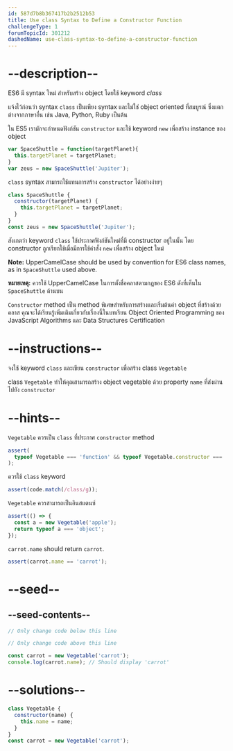 ```yaml
---
id: 587d7b8b367417b2b2512b53
title: Use class Syntax to Define a Constructor Function
challengeType: 1
forumTopicId: 301212
dashedName: use-class-syntax-to-define-a-constructor-function
---
```


# --description--

ES6 มี syntax ใหม่ สำหรับสร้าง object โดยใช้ keyword <dfn>class</dfn>

แจ้งไว้ก่อนว่า syntax `class` เป็นเพียง syntax และไม่ใช่ object oriented ที่สมบูรณ์ ซึ่งแตกต่างจากภาษาอื่น เช่น Java, Python, Ruby เป็นต้น

ใน ES5 เรามักจะกำหนดฟังก์ชัน `constructor` และใช้ keyword `new` เพื่อสร้าง instance ของ object


```js
var SpaceShuttle = function(targetPlanet){
  this.targetPlanet = targetPlanet;
}
var zeus = new SpaceShuttle('Jupiter');
```

`class` syntax สามารถใช้แทนการสร้าง `constructor` ได้อย่างง่ายๆ


```js
class SpaceShuttle {
  constructor(targetPlanet) {
    this.targetPlanet = targetPlanet;
  }
}
const zeus = new SpaceShuttle('Jupiter');
```

สังเกตว่า keyword `class` ใช้ประกาศฟังก์ชันใหม่ที่มี constructor อยู่ในนั้น โดย constructor ถูกเรียกใช้เมื่อมีการใช้คำสั่ง `new` เพื่อสร้าง object ใหม่


**Note:** UpperCamelCase should be used by convention for ES6 class names, as in `SpaceShuttle` used above.

 **หมายเหตุ:** ควรใช้ UpperCamelCase ในการตั้งชื่อคลาสตามกฎของ ES6 ดังที่เห็นใน `SpaceShuttle` ด้านบน

`Constructor` method เป็น method พิเศษสำหรับการสร้างและเริ่มต้นค่า object ที่สร้างด้วยคลาส คุณจะได้เรียนรู้เพิ่มเติมเกี่ยวกับเรื่องนี้ในบทเรียน Object Oriented Programming ของ JavaScript Algorithms และ Data Structures Certification


# --instructions--

จงใช้ keyword `class` และเขียน `constructor` เพื่อสร้าง class `Vegetable`

class `Vegetable` ทำให้คุณสามารถสร้าง object vegetable ด้วย property `name` ที่ส่งผ่านไปยัง `constructor`

# --hints--

`Vegetable` ควรเป็น `class` ที่ประกาศ `constructor` method

```js
assert(
  typeof Vegetable === 'function' && typeof Vegetable.constructor === 'function'
);
```

ควรใช้ `class` keyword 

```js
assert(code.match(/class/g));
```

`Vegetable` ควรสามารถเป็นอินสแตนซ์

```js
assert(() => {
  const a = new Vegetable('apple');
  return typeof a === 'object';
});
```

`carrot.name` should return `carrot`.

```js
assert(carrot.name == 'carrot');
```

# --seed--

## --seed-contents--

```js
// Only change code below this line

// Only change code above this line

const carrot = new Vegetable('carrot');
console.log(carrot.name); // Should display 'carrot'
```

# --solutions--

```js
class Vegetable {
  constructor(name) {
    this.name = name;
  }
}
const carrot = new Vegetable('carrot');
```
